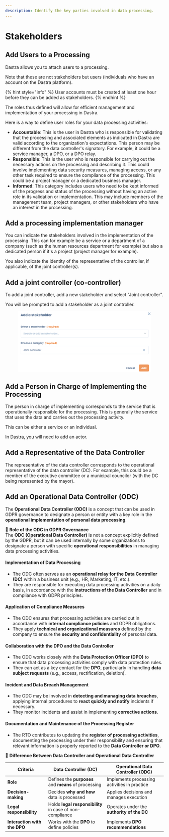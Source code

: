 ```yaml
---
description: Identify the key parties involved in data processing.
---
```


# Stakeholders

## Add Users to a Processing

Dastra allows you to attach users to a processing.

Note that these are not stakeholders but users (individuals who have an account on the Dastra platform).

{% hint style="info" %}
User accounts must be created at least one hour before they can be added as stakeholders.
{% endhint %}

The roles thus defined will allow for efficient management and implementation of your processing in Dastra.

Here is a way to define user roles for your data processing activities:

* **Accountable**: This is the user in Dastra who is responsible for validating that the processing and associated elements as indicated in Dastra are valid according to the organization's expectations. This person may be different from the data controller's signatory. For example, it could be a service manager, a DPO, or a DPO relay.
* **Responsible**: This is the user who is responsible for carrying out the necessary actions on the processing and describing it. This could involve implementing data security measures, managing access, or any other task required to ensure the compliance of the processing. This could be a project manager or a dedicated business manager.
* **Informed**: This category includes users who need to be kept informed of the progress and status of the processing without having an active role in its validation or implementation. This may include members of the management team, project managers, or other stakeholders who have an interest in the processing.

## Add a processing implementation manager

You can indicate the stakeholders involved in the implementation of the processing. This can for example be a service or a department of a company (such as the human resources department for example) but also a dedicated person if it's a project (project manager for example).

You also indicate the identity of the representative of the controller, if applicable, of the joint controller(s).

## Add a joint controller (co-controller)

To add a joint controller, add a new stakeholder and select "Joint controller".&#x20;

You will be prompted to add a stakeholder as a joint controller.

<figure><img src="../../../.gitbook/assets/image.png" alt=""><figcaption></figcaption></figure>

## Add a Person in Charge of Implementing the Processing

The person in charge of implementing corresponds to the service that is operationally responsible for the processing. This is generally the service that uses the data and carries out the processing activity.

This can be either a service or an individual.

In Dastra, you will need to add an actor.



## Add a Representative of the Data Controller

The representative of the data controller corresponds to the operational representative of the data controller (DC). For example, this could be a member of the executive committee or a municipal councilor (with the DC being represented by the mayor).



## **Add an Operational Data Controller (ODC)**&#x20;

The **Operational Data Controller (ODC)** is a concept that can be used in GDPR governance to designate a person or entity with a key role in the **operational implementation of personal data processing**.

📌 **Role of the ODC in GDPR Governance**\
The **ODC (Operational Data Controller)** is not a concept explicitly defined by the GDPR, but it can be used internally by some organizations to designate a person with specific **operational responsibilities** in managing data processing activities.

#### **Implementation of Data Processing**

* The ODC often serves as an **operational relay for the Data Controller (DC)** within a business unit (e.g., HR, Marketing, IT, etc.).
* They are responsible for executing data processing activities on a daily basis, in accordance with the **instructions of the Data Controller** and in compliance with GDPR principles.

#### **Application of Compliance Measures**

* The ODC ensures that processing activities are carried out in accordance with **internal compliance policies** and GDPR obligations.
* They apply **technical and organizational measures** defined by the company to ensure the **security and confidentiality** of personal data.

#### **Collaboration with the DPO and the Data Controller**

* The ODC  works closely with the **Data Protection Officer (DPO)** to ensure that data processing activities comply with data protection rules.
* They can act as a key contact for the **DPO**, particularly in handling **data subject requests** (e.g., access, rectification, deletion).

#### **Incident and Data Breach Management**

* The ODC may be involved in **detecting and managing data breaches**, applying internal procedures to **react quickly and notify** incidents if necessary.
* They monitor incidents and assist in implementing **corrective actions**.

#### **Documentation and Maintenance of the Processing Register**

* The RTO contributes to updating the **register of processing activities**, documenting the processing under their responsibility and ensuring that relevant information is properly reported to the **Data Controller or DPO**.

🎯 **Difference Between Data Controller and Operational Data Controller**

| **Criteria**                 | **Data Controller (DC)**                                 | **Operational Data Controller (ODC)**        |
| ---------------------------- | -------------------------------------------------------- | -------------------------------------------- |
| **Role**                     | Defines the **purposes** and **means** of processing     | Implements processing activities in practice |
| **Decision-making**          | Decides **why and how** data is processed                | Applies decisions and manages execution      |
| **Legal responsibility**     | Holds **legal responsibility** in case of non-compliance | Operates under the **authority of the DC**   |
| **Interaction with the DPO** | Works with the **DPO** to define policies                | Implements **DPO recommendations**           |
